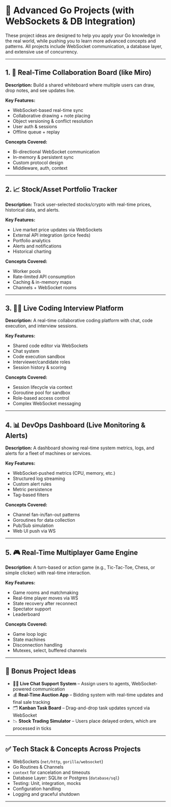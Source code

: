 # 🚀 Advanced Go Projects (with WebSockets & DB Integration)

These project ideas are designed to help you apply your Go knowledge in the real world, while pushing you to learn more advanced concepts and patterns. All projects include WebSocket communication, a database layer, and extensive use of concurrency.

---

## 1. 🧠 Real-Time Collaboration Board (like Miro)

**Description:**
Build a shared whiteboard where multiple users can draw, drop notes, and see updates live.

**Key Features:**
- WebSocket-based real-time sync
- Collaborative drawing + note placing
- Object versioning & conflict resolution
- User auth & sessions
- Offline queue + replay

**Concepts Covered:**
- Bi-directional WebSocket communication
- In-memory & persistent sync
- Custom protocol design
- Middleware, auth, context

---

## 2. 📈 Stock/Asset Portfolio Tracker

**Description:**
Track user-selected stocks/crypto with real-time prices, historical data, and alerts.

**Key Features:**
- Live market price updates via WebSockets
- External API integration (price feeds)
- Portfolio analytics
- Alerts and notifications
- Historical charting

**Concepts Covered:**
- Worker pools
- Rate-limited API consumption
- Caching & in-memory maps
- Channels + WebSocket rooms

---

## 3. 👨‍💻 Live Coding Interview Platform

**Description:**
A real-time collaborative coding platform with chat, code execution, and interview sessions.

**Key Features:**
- Shared code editor via WebSockets
- Chat system
- Code execution sandbox
- Interviewer/candidate roles
- Session history & scoring

**Concepts Covered:**
- Session lifecycle via context
- Goroutine pool for sandbox
- Role-based access control
- Complex WebSocket messaging

---

## 4. 📊 DevOps Dashboard (Live Monitoring & Alerts)

**Description:**
A dashboard showing real-time system metrics, logs, and alerts for a fleet of machines or services.

**Key Features:**
- WebSocket-pushed metrics (CPU, memory, etc.)
- Structured log streaming
- Custom alert rules
- Metric persistence
- Tag-based filters

**Concepts Covered:**
- Channel fan-in/fan-out patterns
- Goroutines for data collection
- Pub/Sub simulation
- Web UI push via WS

---

## 5. 🎮 Real-Time Multiplayer Game Engine

**Description:**
A turn-based or action game (e.g., Tic-Tac-Toe, Chess, or simple clicker) with real-time interaction.

**Key Features:**
- Game rooms and matchmaking
- Real-time player moves via WS
- State recovery after reconnect
- Spectator support
- Leaderboard

**Concepts Covered:**
- Game loop logic
- State machines
- Disconnection handling
- Mutexes, select, buffered channels

---

## 🔧 Bonus Project Ideas

- 🧑‍💬 **Live Chat Support System** – Assign users to agents, WebSocket-powered communication
- 💰 **Real-Time Auction App** – Bidding system with real-time updates and final sale tracking
- 🗂️ **Kanban Task Board** – Drag-and-drop task updates synced via WebSocket
- 📉 **Stock Trading Simulator** – Users place delayed orders, which are processed in ticks

---

## ✅ Tech Stack & Concepts Across Projects

- WebSockets (`net/http`, `gorilla/websocket`)
- Go Routines & Channels
- `context` for cancelation and timeouts
- Database Layer: SQLite or Postgres (`database/sql`)
- Testing: Unit, integration, mocks
- Configuration handling
- Logging and graceful shutdown

---
